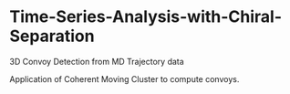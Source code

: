 # Time-Series-Analysis-with-Chiral-Separation
3D Convoy Detection from MD Trajectory data

Application of Coherent Moving Cluster to compute convoys.
